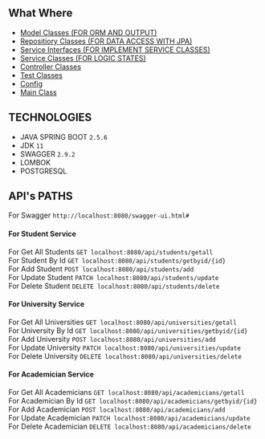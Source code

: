 ## What Where

- [Model Classes (FOR ORM AND OUTPUT)](https://github.com/MET-DEV/StudentProject-JavaSpringBoot/tree/master/students/src/main/java/com/metsoft/students/models)
- [Repositiory Classes (FOR DATA ACCESS WITH JPA)](https://github.com/MET-DEV/StudentProject-JavaSpringBoot/tree/master/students/src/main/java/com/metsoft/students/repository)
- [Service Interfaces (FOR IMPLEMENT SERVICE CLASSES)](https://github.com/MET-DEV/StudentProject-JavaSpringBoot/tree/master/students/src/main/java/com/metsoft/students/service/interfaces)
- [Service Classes (FOR LOGIC STATES)](https://github.com/MET-DEV/StudentProject-JavaSpringBoot/tree/master/students/src/main/java/com/metsoft/students/service/implementation)
- [Controller Classes](https://github.com/MET-DEV/StudentProject-JavaSpringBoot/tree/master/students/src/main/java/com/metsoft/students/controller)
- [Test Classes](https://github.com/MET-DEV/UniversitiesProject-JavaSpringBoot/tree/master/students/src/test/java/com/metsoft/students)
- [Config](https://github.com/MET-DEV/StudentProject-JavaSpringBoot/blob/master/students/src/main/resources/application.properties)
- [Main Class](https://github.com/MET-DEV/StudentProject-JavaSpringBoot/blob/master/students/src/main/java/com/metsoft/students/StudentsApplication.java)

## TECHNOLOGIES

- JAVA SPRING BOOT ` 2.5.6 `
- JDK ` 11 `
- SWAGGER ` 2.9.2 `
- LOMBOK 
- POSTGRESQL

## API's PATHS
For  Swagger ``` http://localhost:8080/swagger-ui.html# ```  <br/>
#### For Student Service </hr>
For Get All Students ```GET localhost:8080/api/students/getall ``` <br/>
For Student By Id ```GET localhost:8080/api/students/getbyid/{id} ``` <br/>
For Add Student ```POST localhost:8080/api/students/add ```  <br/>
For Update Student ```PATCH localhost:8080/api/students/update ```  <br/>
For Delete Student ```DELETE localhost:8080/api/students/delete ```  <br/>
#### For University Service 
For Get All Universities ```GET localhost:8080/api/universities/getall ``` <br/>
For University By Id ```GET localhost:8080/api/universities/getbyid/{id} ``` <br/>
For Add University ```POST localhost:8080/api/universities/add ``` <br/>
For Update University ```PATCH localhost:8080/api/universities/update ``` <br/>
For Delete University ```DELETE localhost:8080/api/universities/delete ``` <br/>
#### For Academician Service 
For Get All Academicians ```GET localhost:8080/api/academicians/getall ``` <br/>
For Academician By Id ```GET localhost:8080/api/academicians/getbyid/{id} ``` <br/>
For Add Academician ```POST localhost:8080/api/academicians/add ``` <br/>
For Update Academician ```PATCH localhost:8080/api/academicians/update ``` <br/>
For Delete Academician ```DELETE localhost:8080/api/academicians/delete ``` <br/>

